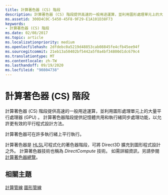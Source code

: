```yaml
---
title: 計算著色器 (CS) 階段
description: 計算著色器 (CS) 階段提供高速的一般用途運算，並利用圖形處理單元上的大量平行處理器 (GPU) 。
ms.assetid: 300D4C0C-5450-45F8-9F29-E1A101D38F73
keywords:
- 計算著色器 (CS) 階段
ms.date: 02/08/2017
ms.topic: article
ms.localizationpriority: medium
ms.openlocfilehash: 2dfdebc0a5219d48853cab08845fe4cfb45ee94f
ms.sourcegitcommit: 21eb13a50402bf5442a5f0a4bf34800d1dc679c4
ms.translationtype: MT
ms.contentlocale: zh-TW
ms.lasthandoff: 09/19/2020
ms.locfileid: "90804738"
---
```

# <a name="compute-shader-cs-stage"></a>計算著色器 (CS) 階段

計算著色器 (CS) 階段提供高速的一般用途運算，並利用圖形處理單元上的大量平行處理器 (GPU) 。 計算著色器階段提供記憶體共用和執行緒同步處理功能，以允許更有效的平行程式設計方法。

計算著色器可在許多執行緒上平行執行。

計算著色器是 [HLSL](/windows/desktop/direct3dhlsl/dx-graphics-hlsl)可程式化的著色器階段，可將 Direct3D 擴充到圖形程式設計之外。 計算著色器技術也稱為 *DirectCompute* 技術。 如需詳細資訊，另請參閱 [計算著色器總覽](/windows/win32/direct3d11/direct3d-11-advanced-stages-compute-shader)。

## <a name="related-topics"></a>相關主題

[計算管線](compute-pipeline.md) 
[圖形管線](graphics-pipeline.md)
